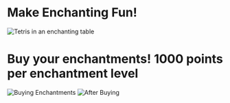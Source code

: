 # Make Enchanting Fun!
![Tetris in an enchanting table](https://cdn.modrinth.com/data/cached_images/cf97bce87e881deb9ca6d0acc46833d8fc9143fb.png)

# Buy your enchantments! 1000 points per enchantment level
![Buying Enchantments](https://cdn.modrinth.com/data/cached_images/08ef14f7c792e80fef117567eb7b5c31a253b694.png)
![After Buying](https://cdn.modrinth.com/data/cached_images/2cc4da91f06df237a7c48adf088352fe106f766f.png)
